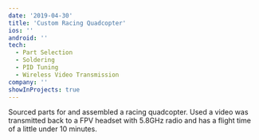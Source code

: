 ```yaml
---
date: '2019-04-30'
title: 'Custom Racing Quadcopter'
ios: ''
android: ''
tech:
  - Part Selection
  - Soldering
  - PID Tuning
  - Wireless Video Transmission
company: ''
showInProjects: true
---
```


Sourced parts for and assembled a racing quadcopter. Used a video was transmitted back to a FPV headset with 5.8GHz radio and has a flight time of a little under 10 minutes.
